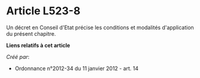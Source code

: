 # Article L523-8

Un décret en Conseil d'Etat précise les conditions et modalités d'application du présent chapitre.

**Liens relatifs à cet article**

_Créé par_:

  - Ordonnance n°2012-34 du 11 janvier 2012 - art. 14
